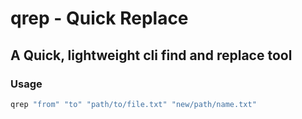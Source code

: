 # qrep - Quick Replace

## A Quick, lightweight cli find and replace tool

### Usage

```bash
qrep "from" "to" "path/to/file.txt" "new/path/name.txt"
```
